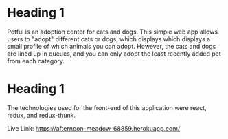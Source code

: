 # Heading 1 #

Petful is an adoption center for cats and dogs. This simple web app allows users to "adopt" different cats or dogs, which displays which displays a small profile of which animals you can adopt. However, the cats and dogs are lined up in queues, and you can only adopt the least recently added pet from each category.

# Heading 1 #

The technologies used for the front-end of this application were react, redux, and redux-thunk.

Live Link: https://afternoon-meadow-68859.herokuapp.com/
